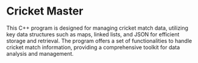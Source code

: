 # Cricket Master
This C++ program is designed for managing cricket match data, utilizing key data structures such as maps, linked lists, and JSON for efficient storage and retrieval. The program offers a set of functionalities to handle cricket match information, providing a comprehensive toolkit for data analysis and management.
